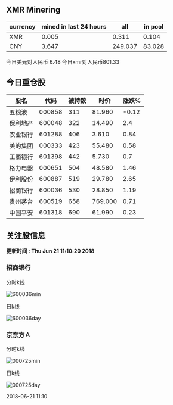 ## XMR Minering

|currency|mined in last 24 hours|all|in pool|
|---|---|---|---|
|XMR|0.005|0.311|0.104|
|CNY|3.647|249.037|83.028|

今日美元对人民币 6.48	今日xmr对人民币801.33


## 今日重仓股 

|股名|代码|被持数|时价|涨跌%|
|---|---|---|---|---|
|五粮液|000858|311|81.960|-0.12|
|保利地产|600048|322|14.490|2.4|
|农业银行|601288|406|3.610|0.84|
|美的集团|000333|423|55.480|0.58|
|工商银行|601398|442|5.730|0.7|
|格力电器|000651|504|48.580|1.46|
|伊利股份|600887|519|29.780|2.65|
|招商银行|600036|530|28.850|1.19|
|贵州茅台|600519|658|769.000|0.71|
|中国平安|601318|690|61.990|0.23|

## 关注股信息
**更新时间 : Thu Jun 21 11:10:20 2018**
### 招商银行 
分时k线

![600036min](http://image.sinajs.cn/newchart/min/n/sh600036.gif)

日k线

![600036day](http://image.sinajs.cn/newchart/daily/n/sh600036.gif)

### 京东方Ａ 
分时k线

![000725min](http://image.sinajs.cn/newchart/min/n/sz000725.gif)

日k线

![000725day](http://image.sinajs.cn/newchart/daily/n/sz000725.gif)

2018-06-21 11:10